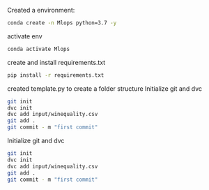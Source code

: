 Created a environment:

```bash
conda create -n Mlops python=3.7 -y
```

activate env
```bash
conda activate Mlops
```

create and install requirements.txt
```bash
pip install -r requirements.txt
```

created template.py to create a folder structure
Initialize git and dvc

```bash
git init
dvc init
dvc add input/winequality.csv
git add .
git commit - m "first commit"
```

Initialize git and dvc

```bash
git init
dvc init
dvc add input/winequality.csv
git add .
git commit - m "first commit"
```

